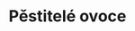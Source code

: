 ---
layout: layouts/non-en-archive-episode.njk
tags: skarchive
title: Pěstitelé ovoce
perex: ČT Ostrava - Borůvky | MTVA Szeged - Maliny | RTVS Košice - Hríby | TVP
  Kraków - Zubrowka
datum: 25. 6. 2024
tv: RTVS :2
foto: boruvky_357x206.jpg
alt: Blueberries
link: https://www.rtvs.sk/televizia/archiv/14252
---